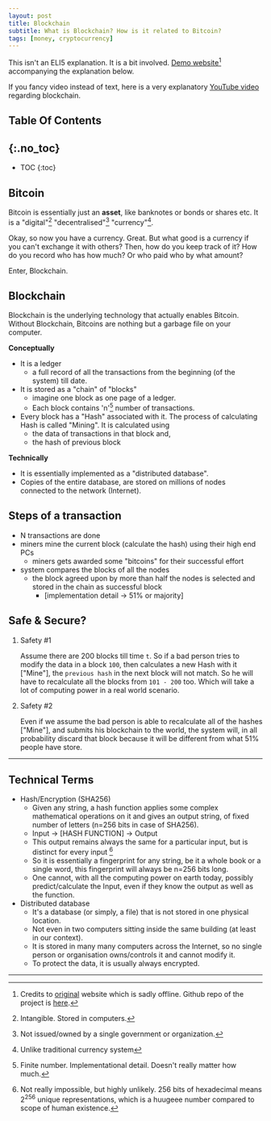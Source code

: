 ```yaml
---
layout: post
title: Blockchain
subtitle: What is Blockchain? How is it related to Bitcoin?
tags: [money, cryptocurrency]
---
```


This isn't an ELI5 explanation. It is a bit involved.
[Demo website](//blockchain-demo2.herokuapp.com/)[^1] accompanying the explanation below. 

If you fancy video instead of text, here is a very explanatory [YouTube video](https://www.youtube.com/watch?v=_160oMzblY8) regarding blockchain. 


## Table Of Contents
{:.no_toc}
---
- TOC
{:toc}

		
		
## Bitcoin

Bitcoin is essentially just an **asset**, like banknotes or bonds or shares etc. It is a "digital"[^2] "decentralised"[^3] "currency"[^4].

Okay, so now you have a currency. Great. But what good is a currency if you can't exchange it with others?
Then, how do you keep track of it? How do you record who has how much? Or who paid who by what amount?

Enter, Blockchain. 

## Blockchain

Blockchain is the underlying technology that actually enables Bitcoin. Without Blockchain, Bitcoins are nothing but a garbage file on your computer.

**Conceptually**

- It is a ledger
  - a full record of all the transactions from the beginning (of the system) till date.
- It is stored as a "chain" of "blocks"
  -  imagine one block as one page of a ledger.
  - Each block contains 'n'[^5] number of transactions.
- Every block has a "Hash" associated with it. The process of calculating Hash is called "Mining". It is calculated using
  - the data of transactions in that block and,
  - the hash of previous block

**Technically**

- It is essentially implemented as a "distributed database". 
- Copies of the entire database, are stored on millions of nodes connected to the network (Internet).



## Steps of a transaction

- N transactions are done
- miners mine the current block (calculate the hash) using their high end PCs
  - miners gets awarded some "bitcoins" for their successful effort
- system compares the blocks of all the nodes
  - the block agreed upon by more than half the nodes is selected and stored in the chain as successful block 
    - [implementation detail -> 51% or majority]



## Safe & Secure?

1. Safety #1

   Assume there are 200 blocks till time `t`. So if a bad person tries to modify the data in a block `100`, then calculates a new Hash with it ["Mine"], the `previous hash` in the next block will not match. So he will have to recalculate all the blocks from `101 - 200` too. Which will take a lot of computing power in a real world scenario.

2. Safety #2

   Even if we assume the bad person is able to recalculate all of the hashes ["Mine"], and submits his blockchain to the world, the system will, in all probability discard that block because it will be different from what 51% people have store.


---

## Technical Terms

- Hash/Encryption (SHA256)
  - Given any string, a hash function applies some complex mathematical operations on it and gives an output string, of fixed number of letters (n=256 bits in case of SHA256).
  - Input -> [HASH FUNCTION] -> Output
  - This output remains always the same for a particular input, but is distinct for every input [^6]
  - So it is essentially a fingerprint for any string, be it a whole book or a single word, this fingerprint will always be n=256 bits long.
  - One cannot, with all the computing power on earth today, possibly predict/calculate the Input, even if they know the output as well as the function.
- Distributed database
  - It's a database (or simply, a file) that is not stored in one physical location.
  - Not even in two computers sitting inside the same building (at least in our context).
  - It is stored in many many computers across the Internet, so no single person or organisation owns/controls it and cannot modify it.
  - To protect the data, it is usually always encrypted.

---

[^1]: Credits to [original](http://anders.com/blockchain/) website which is sadly offline. Github repo of the project is [here](https://github.com/anders94/blockchain-demo).
[^2]: Intangible. Stored in computers.
[^3]: Not issued/owned by a single government or organization.
[^4]: Unlike traditional currency system
[^5]: Finite number. Implementational detail. Doesn't really matter how much.
[^6]: Not really impossible, but highly unlikely. 256 bits of hexadecimal means $2^{256}$ unique representations, which is a huugeee number compared to scope of human existence.
